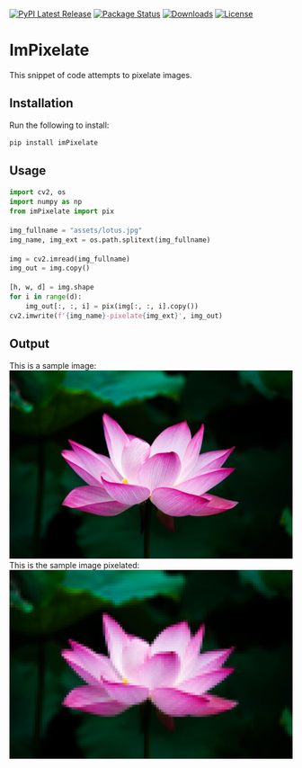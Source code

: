 [![PyPI Latest Release](https://img.shields.io/pypi/v/imPixelate.svg)](https://pypi.org/project/imPixelate/)
[![Package Status](https://img.shields.io/pypi/status/imPixelate.svg)](https://pypi.org/project/imPixelate/)
[![Downloads](https://pepy.tech/badge/imPixelate)](https://pepy.tech/project/imPixelate)
[![License](https://img.shields.io/pypi/l/imPixelate.svg)](https://github.com/Mamdasn/imPixelate/blob/main/LICENSE)

# ImPixelate
This snippet of code attempts to pixelate images.

## Installation

Run the following to install:

```python
pip install imPixelate
```

## Usage
```python
import cv2, os
import numpy as np
from imPixelate import pix

img_fullname = "assets/lotus.jpg"
img_name, img_ext = os.path.splitext(img_fullname)
 
img = cv2.imread(img_fullname)
img_out = img.copy()

[h, w, d] = img.shape
for i in range(d):
    img_out[:, :, i] = pix(img[:, :, i].copy())
cv2.imwrite(f'{img_name}-pixelate{img_ext}', img_out)
```

## Output
This is a sample image:  
![lotus.jpg](https://raw.githubusercontent.com/Mamdasn/imPixelate/main/assets/lotus.jpg "lotus.jpg")  
This is the sample image pixelated:  
![lotus-pixelate.jpg](https://raw.githubusercontent.com/Mamdasn/imPixelate/main/assets/lotus-pixelate.jpg "lotus-pixelate.jpg")  
